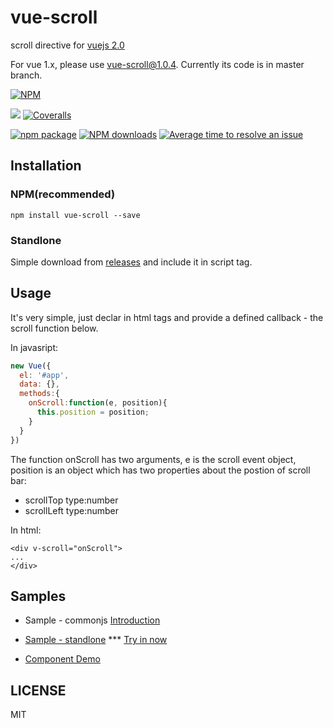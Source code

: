 # vue-scroll
scroll directive for [vuejs 2.0](https://vuejs.org/v2/guide/)

For vue 1.x, please use vue-scroll@1.0.4. Currently its code is in master branch.

[![NPM](https://nodei.co/npm/vue-scroll.png?stars&downloads)](https://nodei.co/npm/vue-scroll/)

[![](https://img.shields.io/travis/wangpin34/vue-scroll.svg?style=flat-square)](https://travis-ci.org/wangpin34/vue-scroll)
[![Coveralls](https://img.shields.io/coveralls/wangpin34/vue-scroll.svg?style=flat-square)](https://coveralls.io/github/wangpin34/vue-scroll)


[![npm package](https://img.shields.io/npm/v/vue-scroll.svg?style=flat-square)](https://www.npmjs.org/package/vue-scroll)
[![NPM downloads](http://img.shields.io/npm/dm/vue-scroll.svg?style=flat-square)](https://npmjs.org/package/vue-scroll)
[![Average time to resolve an issue](http://isitmaintained.com/badge/resolution/wangpin34/vue-scroll.svg)](http://isitmaintained.com/project/wangpin34/vue-scroll "Average time to resolve an issue")

## Installation
### NPM(recommended)
```
npm install vue-scroll --save
```
### Standlone

Simple download from [releases](https://github.com/wangpin34/vue-scroll/releases) and include it in script tag.

## Usage
It's very simple, just declar in html tags and provide a defined callback - the scroll function below.

In javasript:
```javascript
new Vue({
  el: '#app',
  data: {},
  methods:{
    onScroll:function(e, position){
      this.position = position;
    }
  }
})
```

The function onScroll has two arguments, e is the scroll event object, position is an object which has two properties about the postion of scroll bar:
* scrollTop type:number
* scrollLeft type:number

In html:
```
<div v-scroll="onScroll">
...
</div>
```


## Samples

* Sample - commonjs [Introduction](https://github.com/wangpin34/vue-scroll/tree/2.0-compatible/samples/commonjs)
* [Sample - standlone](https://github.com/wangpin34/vue-scroll/tree/2.0-compatible/samples/standlone) *** [Try in now](http://rawgit.com/wangpin34/vue-scroll/2.0-compatible/samples/standlone/index.html)

* [Component Demo](https://github.com/wangpin34/vue-scroll/tree/2.0-compatible/samples/vue-cli-webpack)

## LICENSE
MIT
